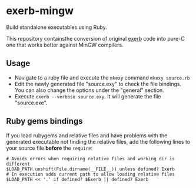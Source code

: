 # exerb-mingw

Build standalone executables using Ruby.

This repository containsthe conversion of original [exerb](http://exerb.sourceforge.jp/index.en.html) code
into pure-C one that works better against MinGW compilers.

## Usage
+ Navigate to a ruby file and execute the `mkexy` command
  `mkexy source.rb`
+ Edit the newly generated file "source.exy" to check the file bindings. You can also change the options under the "general" section.
+ Execute `exerb --verbose source.exy`. It will generate the file "source.exe".

## Ruby gems bindings
If you load rubygems and relative files and have problems with the generated executable not finding the relative files,
add the following lines to your source file **before** the `require`:

```
# Avoids errors when requiring relative files and working dir is different 
$LOAD_PATH.unshift(File.dirname(__FILE__)) unless defined? Exerb
# In execution adds current path to allow loading relative files
$LOAD_PATH << '.' if defined? $Exerb || defined? Exerb
```